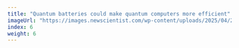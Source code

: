 ```yaml
---
title: "Quantum batteries could make quantum computers more efficient"
imageUrl: "https://images.newscientist.com/wp-content/uploads/2025/04/22123803/SEI_247646109.jpg?width=788"
index: 6
weight: 6
---
```

